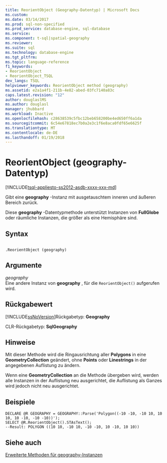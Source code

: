 ```yaml
---
title: ReorientObject (Geography-Datentyp) | Microsoft Docs
ms.custom: 
ms.date: 03/14/2017
ms.prod: sql-non-specified
ms.prod_service: database-engine, sql-database
ms.service: 
ms.component: t-sql|spatial-geography
ms.reviewer: 
ms.suite: sql
ms.technology: database-engine
ms.tgt_pltfrm: 
ms.topic: language-reference
f1_keywords:
- ReorientObject
- ReorientObject_TSQL
dev_langs: TSQL
helpviewer_keywords: ReorientObject method (geography)
ms.assetid: e2a1a4f1-211b-4e82-abed-03fc7140a83c
caps.latest.revision: "12"
author: douglaslMS
ms.author: douglasl
manager: jhubbard
ms.workload: Inactive
ms.openlocfilehash: c28638539c5fbc12beb658200be4ed650ff6a1da
ms.sourcegitcommit: 6c54e67818ec7b0a2e3c1f6e8aca0fdf65e6625f
ms.translationtype: MT
ms.contentlocale: de-DE
ms.lasthandoff: 01/19/2018
---
```

# <a name="reorientobject-geography-data-type"></a>ReorientObject (geography-Datentyp)
[!INCLUDE[tsql-appliesto-ss2012-asdb-xxxx-xxx-md](../../includes/tsql-appliesto-ss2012-asdb-xxxx-xxx-md.md)]

  Gibt eine **geography** -Instanz mit ausgetauschtem inneren und äußeren Bereich zurück.  
  
 Diese **geography** -Datentypmethode unterstützt Instanzen von **FullGlobe** oder räumliche Instanzen, die größer als eine Hemisphäre sind.  
  
## <a name="syntax"></a>Syntax  
  
```  
  
.ReorientObject (geography)  
```  
  
## <a name="arguments"></a>Argumente  
 *geography*  
 Eine andere Instanz von **geography** , für die `ReorientObject()` aufgerufen wird.  
  
## <a name="return-value"></a>Rückgabewert  
 [!INCLUDE[ssNoVersion](../../includes/ssnoversion-md.md)]Rückgabetyp: **Geography**  
  
 CLR-Rückgabetyp: **SqlGeography**  
  
## <a name="remarks"></a>Hinweise  
 Mit dieser Methode wird die Ringausrichtung aller **Polygons** in eine **GeometryCollection** geändert, ohne **Points** oder **Linestrings** in der angegebenen Auflistung zu ändern.  
  
 Wenn eine **GeometryCollection** an die Methode übergeben wird, werden alle Instanzen in der Auflistung neu ausgerichtet, die Auflistung als Ganzes wird jedoch nicht neu ausgerichtet.  
  
## <a name="examples"></a>Beispiele  
  
```  
DECLARE @R GEOGRAPHY = GEOGRAPHY::Parse('Polygon((-10 -10, -10 10, 10 10, 10 -10, -10 -10))');  
SELECT @R.ReorientObject().STAsText();  
--Result: POLYGON ((10 10, -10 10, -10 -10, 10 -10, 10 10))  
```  
  
## <a name="see-also"></a>Siehe auch  
 [Erweiterte Methoden für geography-Instanzen](../../t-sql/spatial-geography/extended-methods-on-geography-instances.md)  
  
  
